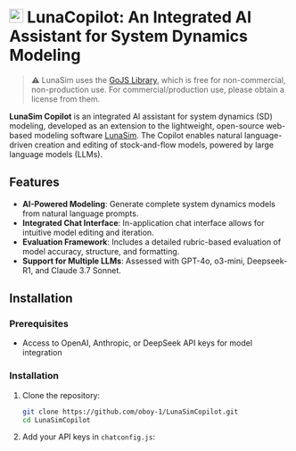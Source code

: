 # <img src="img/lunaLogo.svg" alt="drawing" width="25"/> LunaCopilot: An Integrated AI Assistant for System Dynamics Modeling
> :warning: LunaSim uses the [GoJS Library](https://gojs.net/), which is free for non-commercial, non-production use.  For commercial/production use, please obtain a license from them.

**LunaSim Copilot** is an integrated AI assistant for system dynamics (SD) modeling, developed as an extension to the lightweight, open-source web-based modeling software [LunaSim](https://proceedings.systemdynamics.org/2024/papers/P1049.pdf). The Copilot enables natural language-driven creation and editing of stock-and-flow models, powered by large language models (LLMs).

## Features

- **AI-Powered Modeling**: Generate complete system dynamics models from natural language prompts.
- **Integrated Chat Interface**: In-application chat interface allows for intuitive model editing and iteration.
- **Evaluation Framework**: Includes a detailed rubric-based evaluation of model accuracy, structure, and formatting.
- **Support for Multiple LLMs**: Assessed with GPT-4o, o3-mini, Deepseek-R1, and Claude 3.7 Sonnet.

## Installation

### Prerequisites
- Access to OpenAI, Anthropic, or DeepSeek API keys for model integration

### Installation

1. Clone the repository:
   ```bash
   git clone https://github.com/oboy-1/LunaSimCopilot.git
   cd LunaSimCopilot
2. Add your API keys in `chatconfig.js`: